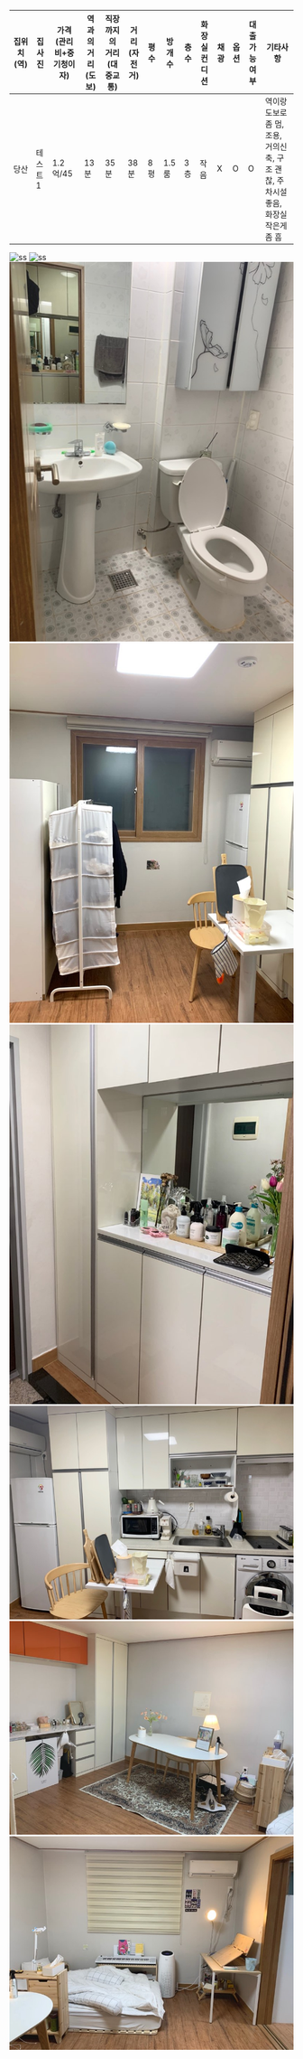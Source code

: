 |집위치(역)|집사진|가격(관리비+중기청이자)|역과의거리(도보)|직장까지의 거리(대중교통)|거리(자전거)|평수|방개수|층수|화장실컨디션|채광|옵션|대출가능여부|기타사항|
|---|------|---|---|---|---|---|---|---|---|---|---|---|---|
|당산|테스트1|1.2억/45|13분|35분|38분|8평|1.5룸|3층|작음|X|O|O|역이랑 도보로 좀 멈, 조용, 거의신축, 구조 괜찮, 주차시설 좋음, 화장실 작은게 좀 흠|

![ss](./KakaoTalk_20200822_183517018.jpg)
![ss](./KakaoTalk_20200822_183517018_01%20(1).jpg)
![ss](./KakaoTalk_20200822_202547671.jpg)
![ss](./KakaoTalk_20200822_202547671_01.jpg)
![ss](./KakaoTalk_20200822_202547671_02.jpg)
![ss](./KakaoTalk_20200822_202547671_03.jpg)
![ss](./KakaoTalk_20200822_202547671_04.jpg)
![ss](./KakaoTalk_20200822_202547671_05.jpg)

